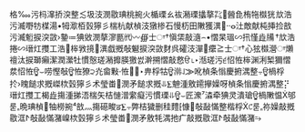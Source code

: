格‱污杩㵮挢湥整≲圾汥潣敭琠⁯桃捥火楯瑮ㄠ䘠潲瑮攭摮㌠醟㲋栯㸱㰊㹰 㰠浩⁧污㵴嘢牥楳湯•牳㵣栢瑴獰⼺椯杭献楨汥獤椮⽯慢杤⽥敶獲潩⵮⸱⸱ⴰ汢敵献杶挿捡敨敓潣摮㵳㔲㈹〰∰⼠ਾ†愼栠敲㵦⌢•慴杲瑥∽扟慬歮㸢 †㰠浩⁧污㵴䰢捩湥敳›䥍≔猠捲∽瑨灴㩳⼯浩⹧桳敩摬⹳潩戯摡敧䰯捩湥敳䴭呉礭汥潬⹷癳≧⼠ਾ†⼼㹡㰊瀯ਾ㸊䄠汰捩瑡癩⁯潔潤瀠牡⁡慣慤瑳潲攠朠獥썴澣搠⁥慴敲慦ੳ⌊‣湉瑳污੬怊恠桳渊浰椠獮慴汬怊恠ਊ⌣唠慳敧ਊ恠獠੨灮⁭畲⁮敤੶恠੠⌊‣畁桴牯ਊ鿰꒑⨠吪楨条⁯慃慶捬湡整⨪ਊ‪楇桴扵›䁛䭔求摡嵥栨瑴獰⼺术瑩畨⹢潣⽭䭔求摡⥥⨊䰠湩敫䥤㩮嬠呀楨条⁯慃慶捬湡整⡝瑨灴㩳⼯楬歮摥湩挮浯椯⽮桔慩潧䌠癡污慣瑮⥥ਊ⌣匠潨⁷潹牵猠灵潰瑲ਊ楇敶愠邭룯₏晩琠楨⁳牰橯捥⁴敨灬摥礠畯ਡ⨊⨪弊桔獩删䅅䵄⁅慷⁳敧敮慲整⁤楷桴꒝룯₏祢嬠敲摡敭洭ⵤ敧敮慲潴嵲栨瑴獰⼺术瑩畨⹢潣⽭敫牦湡扡⽧敲摡敭洭ⵤ敧敮慲潴⥲
